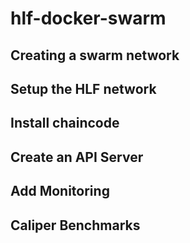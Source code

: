 # hlf-docker-swarm

## Creating a swarm network

## Setup the HLF network

## Install chaincode

## Create an API Server

## Add Monitoring

## Caliper Benchmarks
